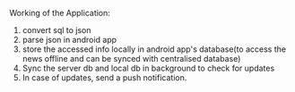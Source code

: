 Working of the Application:

1. convert sql to json
2. parse json in android app
3. store the accessed info locally in android app's database(to access the news offline and can be synced with centralised database)
4. Sync the server db and local db in background to check for updates
5. In case of updates, send  a push notification.


